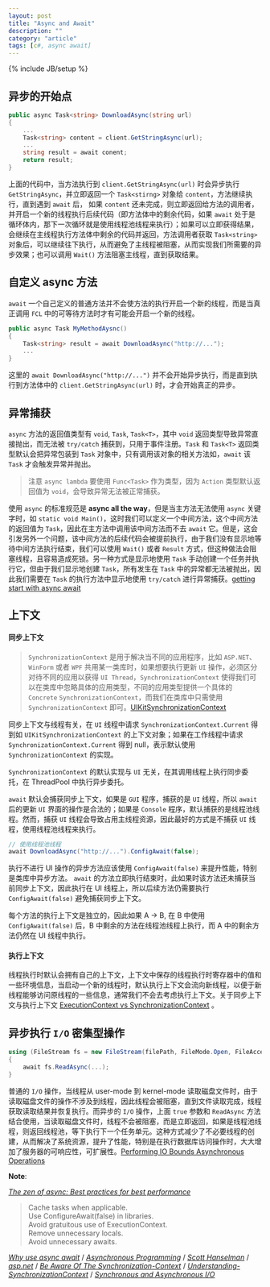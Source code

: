 ```yaml
---
layout: post
title: "Async and Await"
description: ""
category: "article"
tags: [c#, async await]
---
```

{% include JB/setup %}


## 异步的开始点


``` c#
public async Task<string> DownloadAsync(string url)
{
	...
	Task<string> content = client.GetStringAsync(url);
	...
	string result = await conent;
	return result;
}
```

上面的代码中，当方法执行到 `client.GetStringAsync(url)` 时会异步执行 `GetStringAsync`，并立即返回一个 `Task<stirng>` 对象给 `content`，方法继续执行，直到遇到 `await` 后， 如果 `content` 还未完成，则立即返回给方法的调用者，并开启一个新的线程执行后续代码（即方法体中的剩余代码，如果 `await` 处于是循环体内，那下一次循环就是使用线程池线程来执行）；如果可以立即获得结果，会继续在主线程执行方法体中剩余的代码并返回，方法调用者获取 `Task<string>` 对象后，可以继续往下执行，从而避免了主线程被阻塞，从而实现我们所需要的异步效果；也可以调用 `Wait()` 方法阻塞主线程，直到获取结果。

## 自定义 async 方法

`await` 一个自己定义的普通方法并不会使方法的执行开启一个新的线程，而是当真正调用 `FCL` 中的可等待方法时才有可能会开启一个新的线程。

``` c#
public async Task MyMethodAysnc()
{
	Task<string> result = await DownloadAsync("http://...");
	...
}
```

这里的 `await DownloadAsync("http://...")` 并不会开始异步执行，而是直到执行到方法体中的 `client.GetStringAsync(url)` 时，才会开始真正的异步。

## 异常捕获

`async` 方法的返回值类型有 `void`, `Task`, `Task<T>`，其中 `void` 返回类型导致异常直接抛出，而无法被 `try/catch` 捕获到，只用于事件注册。`Task` 和 `Task<T>` 返回类型默认会把异常包装到 `Task` 对象中，只有调用该对象的相关方法如，`await` 该 `Task` 才会触发异常并抛出。

> 注意 `async lambda` 要使用 `Func<Task>` 作为类型，因为 `Action` 类型默认返回值为 `void`，会导致异常无法被正常捕获。

使用 `async` 的标准规范是 **async all the way**，但是当主方法无法使用 `async` 关键字时，如 `static void Main()`，这时我们可以定义一个中间方法，这个中间方法的返回值为 `Task`，因此在主方法中调用该中间方法而不去 `await` 它。但是，这会引发另外一个问题，该中间方法的后续代码会被提前执行，由于我们没有显示地等待中间方法执行结束，我们可以使用 `Wait()` 或者 `Result` 方式，但这种做法会阻塞线程，且容易造成死锁。另一种方式是显示地使用 `Task` 手动创建一个任务并执行它，但由于我们显示地创建 `Task`，所有发生在 `Task` 中的异常都无法被抛出，因此我们需要在 `Task` 的执行方法中显示地使用 `try/catch` 进行异常捕获。[getting start with async await](https://blog.xamarin.com/getting-started-with-async-await/)


## 上下文

#### 同步上下文

> `SynchronizationContext` 是用于解决当不同的应用程序，比如 `ASP.NET`、`WinForm` 或者 `WPF` 共用某一类库时，如果想要执行更新 `UI` 操作，必须区分对待不同的应用以获得 `UI Thread`，`SynchronizationContext` 使得我们可以在类库中忽略具体的应用类型，不同的应用类型提供一个具体的 `Concrete`  `SynchronizationContext`，而我们在类库中只需使用 `SynchronizationContext` 即可。[UIKitSynchronizationContext](https://github.com/xamarin/xamarin-macios/blob/master/src/UIKit/UIKitSynchronizationContext.cs)

同步上下文与线程有关，在 `UI` 线程中请求 `SynchronizationContext.Current` 得到如 `UIKitSynchronizationContext` 的上下文对象；如果在工作线程中请求 `SynchronizationContext.Current` 得到 null，表示默认使用 `SynchronizationContext` 的实现。

`SynchronizationContext` 的默认实现与 `UI` 无关，在其调用线程上执行同步委托，在 ThreadPool 中执行异步委托。

`await` 默认会捕获同步上下文，如果是 `GUI` 程序，捕获的是 `UI` 线程，所以 `await` 后的更新 `UI` 界面的操作是合法的；如果是 `Console` 程序，默认捕获的是线程池线程。然而，捕获 `UI` 线程会导致占用主线程资源，因此最好的方式是不捕获 `UI` 线程，使用线程池线程来执行。

``` c#
// 使用线程池线程
await DownloadAsync("http://...").ConfigAwait(false);
```
执行不进行 UI 操作的异步方法应该使用 `ConfigAwait(false)` 来提升性能，特别是类库中异步方法。 `await` 的方法立即执行结束时，此如果时该方法还未捕获当前同步上下文，因此执行在 UI 线程上，所以后续方法仍需要执行 `ConfigAwait(false)` 避免捕获同步上下文。

每个方法的执行上下文是独立的，因此如果 A -> B, 在 B 中使用 `ConfigAwait(false)` 后，B 中剩余的方法在线程池线程上执行，而 A 中的剩余方法仍然在 UI 线程中执行。

#### 执行上下文

线程执行时默认会拥有自己的上下文，上下文中保存的线程执行时寄存器中的值和一些环境信息，当启动一个新的线程时，默认执行上下文会流向新线程，以便于新线程能够访问原线程的一些信息，通常我们不会去考虑执行上下文。关于同步上下文与执行上下文 [ExecutionContext vs SynchronizationContext](http://blogs.msdn.com/b/pfxteam/archive/2012/06/15/executioncontext-vs-synchronizationcontext.aspx) 。

## 异步执行 `I/O` 密集型操作

``` c#
using (FileStream fs = new FileStream(filePath, FileMode.Open, FileAccess.Read, FileShare.Read, 8, true)) 
{ 
	await fs.ReadAsync(...);
} 

```

普通的 `I/O` 操作，当线程从 user-mode 到 kernel-mode 读取磁盘文件时，由于读取磁盘文件的操作不涉及到线程，因此线程会被阻塞，直到文件读取完成，线程获取读取结果并恢复执行。而异步的 `I/O` 操作，上面 `true` 参数和 `ReadAsync` 方法结合使用，当读取磁盘文件时，线程不会被阻塞，而是立即返回，如果是线程池线程，则返回线程池，等下执行下一个任务单元。这种方式减少了不必要线程的创建，从而解决了系统资源，提升了性能，特别是在执行数据库访问操作时，大大增加了服务器的可响应性，可扩展性。[Performing IO Bounds Asynchronous Operations](https://www.wintellectnow.com/Videos/Watch/performing-i-o-bound-asynchronous-operations?videoId=performing-i-o-bound-asynchronous-operations) 

**Note**:

[*The zen of async: Best practices for best performance*](https://channel9.msdn.com/events/Build/BUILD2011/TOOL-829T)

> Cache tasks when applicable.  
> Use ConfigureAwait(false) in libraries.  
> Avoid gratuitous use of ExecutionContext.  
> Remove unnecessary locals.  
> Avoid unnecessary awaits.


[*Why use async await*](https://msdn.microsoft.com/en-us/magazine/hh456403.aspx) / 
[*Asynchronous Programming*](http://msdn.microsoft.com/en-us/library/hh191443(v=vs.110).aspx) / 
[*Scott Hanselman*](http://www.hanselman.com/blog/TheMagicOfUsingAsynchronousMethodsInASPNET45PlusAnImportantGotcha.aspx) / 
[*asp.net*](http://www.asp.net/web-forms/overview/performance-and-caching/using-asynchronous-methods-in-aspnet-45) /
[*Be Aware Of The Synchronization-Context*](http://www.gamlor.info/wordpress/2010/10/c-5-0-async-feature-be-aware-of-the-synchronization-context/) / [*Understanding-SynchronizationContext*](http://www.codeproject.com/Articles/31971/Understanding-SynchronizationContext-Part-I) / 
[*Synchronous and Asynchronous I/O*](http://msdn.microsoft.com/en-us/library/windows/desktop/aa365683(v=vs.85).aspx)
